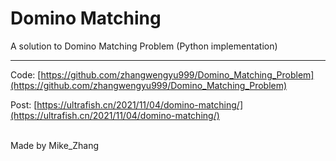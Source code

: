 # Domino Matching

A solution to Domino Matching Problem (Python implementation)

---

Code: [https://github.com/zhangwengyu999/Domino_Matching_Problem](https://github.com/zhangwengyu999/Domino_Matching_Problem)

Post: [https://ultrafish.cn/2021/11/04/domino-matching/](https://ultrafish.cn/2021/11/04/domino-matching/)

<br> Made by Mike_Zhang
